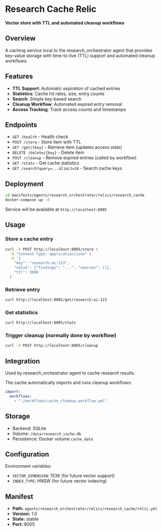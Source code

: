 # Research Cache Relic

**Vector store with TTL and automated cleanup workflows**

## Overview

A caching service local to the research_orchestrator agent that provides key-value storage with time-to-live (TTL) support and automated cleanup workflows.

## Features

- **TTL Support**: Automatic expiration of cached entries
- **Statistics**: Cache hit rates, size, entry counts
- **Search**: Simple key-based search
- **Cleanup Workflow**: Automated expired entry removal
- **Access Tracking**: Track access counts and timestamps

## Endpoints

- `GET /health` - Health check
- `POST /store` - Store item with TTL
- `GET /get/{key}` - Retrieve item (updates access stats)
- `DELETE /delete/{key}` - Delete item
- `POST /cleanup` - Remove expired entries (called by workflow)
- `GET /stats` - Get cache statistics
- `GET /search?query=...&limit=10` - Search cache keys

## Deployment

```bash
cd manifests/agents/research_orchestrator/relics/research_cache
docker-compose up -d
```

Service will be available at `http://localhost:8005`

## Usage

### Store a cache entry
```bash
curl -X POST http://localhost:8005/store \
  -H "Content-Type: application/json" \
  -d '{
    "key": "research:ai:123",
    "value": {"findings": "...", "sources": []},
    "ttl": 3600
  }'
```

### Retrieve entry
```bash
curl http://localhost:8005/get/research:ai:123
```

### Get statistics
```bash
curl http://localhost:8005/stats
```

### Trigger cleanup (normally done by workflow)
```bash
curl -X POST http://localhost:8005/cleanup
```

## Integration

Used by research_orchestrator agent to cache research results.

The cache automatically imports and runs cleanup workflows:
```yaml
import:
  workflows:
    - "./workflows/cache_cleanup.workflow.yml"
```

## Storage

- Backend: SQLite
- Volume: `/data/research_cache.db`
- Persistence: Docker volume `cache_data`

## Configuration

Environment variables:
- `VECTOR_DIMENSION`: 1536 (for future vector support)
- `INDEX_TYPE`: HNSW (for future vector indexing)

## Manifest

- **Path:** `agents/research_orchestrator/relics/research_cache/relic.yml`
- **Version:** 1.0
- **State:** stable
- **Port:** 8005
